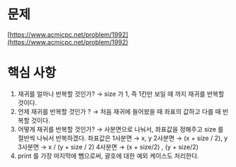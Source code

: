 # 문제

[https://www.acmicpc.net/problem/1992](https://www.acmicpc.net/problem/1992)

# 핵심 사항

1. 재귀를 얼마나 반복할 것인가? 
→ size 가 1, 즉 1칸만 보일 때 까지 재귀를 반복할 것이다.
2. 언제 재귀를 반복할 것인가 ?
→ 처음 재귀에 들어왔을 때 좌표의 값하고 다를 때 반복할 것이다.
3. 어떻게 재귀를 반복할 것인가?
→ 사분면으로 나눠서, 좌표값을 정해주고 size 를 절반씩 나눠서 반복하겠다.
     좌표값은 1사분면 → x, y
                   2사분면 → (x + size / 2), y
                   3사분면 → x / (y + size / 2)
                   4사분면 → (x + size/2) , (y + size/2)
4. print 를 가장 마지막에 뺌으로써, 괄호에 대한 예외 케이스도 처리한다.
